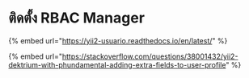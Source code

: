 # ติดตั้ง RBAC Manager

{% embed url="https://yii2-usuario.readthedocs.io/en/latest/" %}

{% embed url="https://stackoverflow.com/questions/38001432/yii2-dektrium-with-phundamental-adding-extra-fields-to-user-profile" %}







